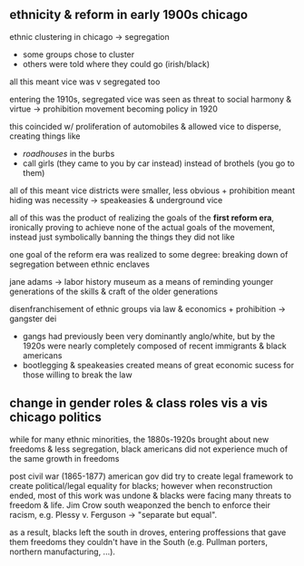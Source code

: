 ## ethnicity & reform in early 1900s chicago

ethnic clustering in chicago -> segregation

- some groups chose to cluster
- others were told where they could go (irish/black)

all this meant vice was v segregated too

entering the 1910s, segregated vice was seen as threat to social harmony &
virtue -> prohibition movement becoming policy in 1920

this coincided w/ proliferation of automobiles & allowed vice to disperse,
creating things like

- _roadhouses_ in the burbs
- call girls (they came to you by car instead) instead of brothels (you go to
  them)

all of this meant vice districts were smaller, less obvious + prohibition meant
hiding was necessity -> speakeasies & underground vice

all of this was the product of realizing the goals of the **first reform era**,
ironically proving to achieve none of the actual goals of the movement, instead
just symbolically banning the things they did not like

one goal of the reform era was realized to some degree: breaking down of
segregation between ethnic enclaves

jane adams -> labor history museum as a means of reminding younger generations
of the skills & craft of the older generations

disenfranchisement of ethnic groups via law & economics + prohibition -> gangster dei

- gangs had previously been very dominantly anglo/white, but by the 1920s were
  nearly completely composed of recent immigrants & black americans
- bootlegging & speakeasies created means of great economic sucess for those
  willing to break the law

## change in gender roles & class roles vis a vis chicago politics

while for many ethnic minorities, the 1880s-1920s brought about new freedoms &
less segregation, black americans did not experience much of the same growth in
freedoms

post civil war (1865-1877) american gov did try to create legal framework to
create political/legal equality for blacks; however when reconstruction ended,
most of this work was undone & blacks were facing many threats to freedom &
life. Jim Crow south weaponzed the bench to enforce their racism, e.g. Plessy
v. Ferguson -> "separate but equal".

as a result, blacks left the south in droves, entering proffessions that gave
them freedoms they couldn't have in the South (e.g. Pullman porters, northern
manufacturing, ...).
